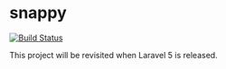 snappy
======

[![Build Status](https://travis-ci.org/brayniverse/snappy.svg)](https://travis-ci.org/brayniverse/snappy)

This project will be revisited when Laravel 5 is released.
